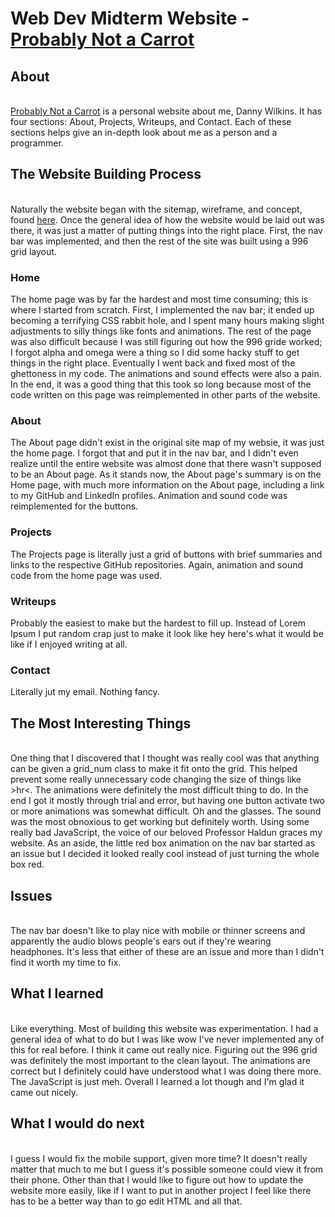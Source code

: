 <h1>Web Dev Midterm Website - <a href="http://probablynotacarrot.me/">Probably Not a Carrot</a></h1>

<h2>About</h2>
<br>
<a href="http://probablynotacarrot.me/">Probably Not a Carrot</a> is a personal website about me, Danny Wilkins.
It has four sections: About, Projects, Writeups, and Contact. Each of these sections helps give an in-depth look about me as a person and a programmer. 

<h2>The Website Building Process</h2>
<br>
Naturally the website began with the sitemap, wireframe, and concept, found <a href="https://github.com/Danny-Wilkins/Web_Dev_Spring_2017/blob/master/Week_5/proposal.pdf">here</a>. Once the general idea of how the website would be laid out was there, it was just a matter of putting things into the right place. First, the nav bar was implemented, and then the rest of the site was built using a 996 grid layout. 

<h3>Home</h3>
The home page was by far the hardest and most time consuming; this is where I started from scratch. First, I implemented the nav bar; it ended up becoming a terrifying CSS rabbit hole, and I spent many hours making slight adjustments to silly things like fonts and animations. The rest of the page was also difficult because I was still figuring out how the 996 gride worked; I forgot alpha and omega were a thing so I did some hacky stuff to get things in the right place. Eventually I went back and fixed most of the ghettoness in my code. The animations and sound effects were also a pain. In the end, it was a good thing that this took so long because most of the code written on this page was reimplemented in other parts of the website. 

<h3>About</h3>
The About page didn't exist in the original site map of my websie, it was just the home page. I forgot that and put it in the nav bar, and I didn't even realize until the entire website was almost done that there wasn't supposed to be an About page. As it stands now, the About page's summary is on the Home page, with much more information on the About page, including a link to my GitHub and LinkedIn profiles. Animation and sound code was reimplemented for the buttons. 

<h3>Projects</h3>
The Projects page is literally just a grid of buttons with brief summaries and links to the respective GitHub repositories. Again, animation and sound code from the home page was used.

<h3>Writeups</h3>
Probably the easiest to make but the hardest to fill up. Instead of Lorem Ipsum I put random crap just to make it look like hey here's what it would be like if I enjoyed writing at all.

<h3>Contact</h3>
Literally jut my email. Nothing fancy. 

<h2>The Most Interesting Things</h2>
<br>
One thing that I discovered that I thought was really cool was that anything can be given a grid_num class to make it fit onto the grid. This helped prevent some really unnecessary code changing the size of things like >hr<. The animations were definitely the most difficult thing to do. In the end I got it mostly through trial and error, but having one button activate two or more animations was somewhat difficult. Oh and the glasses. The sound was the most obnoxious to get working but definitely worth. Using some really bad JavaScript, the voice of our beloved Professor Haldun graces my website. As an aside, the little red box animation on the nav bar started as an issue but I decided it looked really cool instead of just turning the whole box red.

<h2>Issues</h2>
<br>
The nav bar doesn't like to play nice with mobile or thinner screens and apparently the audio blows people's ears out if they're wearing headphones. It's less that either of these are an issue and more than I didn't find it worth my time to fix. 

<h2>What I learned</h2>
<br>
Like everything. Most of building this website was experimentation. I had a general idea of what to do but I was like wow I've never implemented any of this for real before. I think it came out really nice. Figuring out the 996 grid was definitely the most important to the clean layout. The animations are correct but I definitely could have understood what I was doing there more. The JavaScript is just meh. Overall I learned a lot though and I'm glad it came out nicely.

<h2>What I would do next</h2>
<br>
I guess I would fix the mobile support, given more time? It doesn't really matter that much to me but I guess it's possible someone could view it from their phone. Other than that I would like to figure out how to update the website more easily, like if I want to put in another project I feel like there has to be a better way than to go edit HTML and all that.
